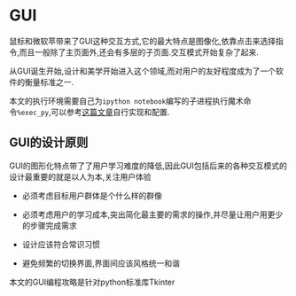 # GUI

鼠标和微软苹带来了GUI这种交互方式,它的最大特点是图像化,依靠点击来选择指令,而且一般除了主页面外,还会有多层的子页面.交互模式开始复杂了起来.


从GUI诞生开始,设计和美学开始进入这个领域,而对用户的友好程度成为了一个软件的衡量标准之一.

本文的执行环境需要自己为`ipython notebook`编写的子进程执行魔术命令`%exec_py`,可以参考[这篇文章](http://blog.hszofficial.site/TutorialForJupyter/ipython%E4%B8%8E%E9%AD%94%E6%B3%95%E5%91%BD%E4%BB%A4/ipython%E4%B8%8E%E9%AD%94%E6%B3%95%E5%91%BD%E4%BB%A4.html)自行实现和配置.

## GUI的设计原则

GUI的图形化特点带了了用户学习难度的降低,因此GUI包括后来的各种交互模式的设计最重要的就是以人为本,关注用户体验

+ 必须考虑目标用户群体是个什么样的群像

+ 必须考虑用户的学习成本,突出简化最主要的需求的操作,并尽量让用户用更少的步骤完成需求

+ 设计应该符合常识习惯

+ 避免频繁的切换界面,界面间应该风格统一和谐


本文的GUI编程攻略是针对python标准库Tkinter